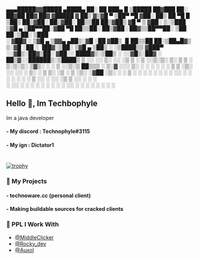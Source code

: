 
▄▄▄█████▓▓█████  ▄████▄   ██░ ██  ███▄    █  ▒█████   ██▓███   ██░ ██▓██   ██▓ ██▓    ▓█████ 
▓  ██▒ ▓▒▓█   ▀ ▒██▀ ▀█  ▓██░ ██▒ ██ ▀█   █ ▒██▒  ██▒▓██░  ██▒▓██░ ██▒▒██  ██▒▓██▒    ▓█   ▀ 
▒ ▓██░ ▒░▒███   ▒▓█    ▄ ▒██▀▀██░▓██  ▀█ ██▒▒██░  ██▒▓██░ ██▓▒▒██▀▀██░ ▒██ ██░▒██░    ▒███   
░ ▓██▓ ░ ▒▓█  ▄ ▒▓▓▄ ▄██▒░▓█ ░██ ▓██▒  ▐▌██▒▒██   ██░▒██▄█▓▒ ▒░▓█ ░██  ░ ▐██▓░▒██░    ▒▓█  ▄ 
  ▒██▒ ░ ░▒████▒▒ ▓███▀ ░░▓█▒░██▓▒██░   ▓██░░ ████▓▒░▒██▒ ░  ░░▓█▒░██▓ ░ ██▒▓░░██████▒░▒████▒
  ▒ ░░   ░░ ▒░ ░░ ░▒ ▒  ░ ▒ ░░▒░▒░ ▒░   ▒ ▒ ░ ▒░▒░▒░ ▒▓▒░ ░  ░ ▒ ░░▒░▒  ██▒▒▒ ░ ▒░▓  ░░░ ▒░ ░
    ░     ░ ░  ░  ░  ▒    ▒ ░▒░ ░░ ░░   ░ ▒░  ░ ▒ ▒░ ░▒ ░      ▒ ░▒░ ░▓██ ░▒░ ░ ░ ▒  ░ ░ ░  ░
  ░         ░   ░         ░  ░░ ░   ░   ░ ░ ░ ░ ░ ▒  ░░        ░  ░░ ░▒ ▒ ░░    ░ ░      ░   
            ░  ░░ ░       ░  ░  ░         ░     ░ ░            ░  ░  ░░ ░         ░  ░   ░  ░
                ░                                                     ░ ░                    

    
## Hello 👋, Im Techbophyle

Im a java developer

#### - My discord : Technophyle#3115
#### - My ign : Dictator1

#



[![trophy](https://github-profile-trophy.vercel.app/?username=T3chn0phyl3&no-bg=true)](https://github.com/ryo-ma/github-profile-trophy)
### 🚀 My Projects
#### - technoware.cc (personal client)
#### - Making buildable sources for cracked clients

  
### 👻 PPL I Work With

- [@MiddleClicker](https://github.com/middleclicker)
- [@Rocky_dev](https://github.com/master7720)
- [@Auxol](https://github.com/Auxol)

  

